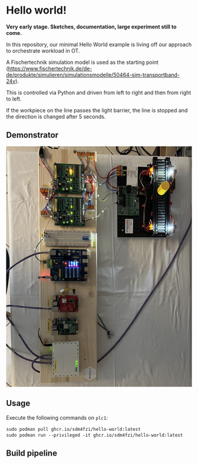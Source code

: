 # Hello world!

**Very early stage. Sketches, documentation, large experiment still to come.**

In this repository, our minimal Hello World example is
living off our approach to orchestrate workload in OT.

A Fischertechnik simulation model is used as the starting
point (https://www.fischertechnik.de/de-de/produkte/simulieren/simulationsmodelle/50464-sim-transportband-24v).

This is controlled via Python and driven from left to right
and then from right to left.

If the workpiece on the line passes the light barrier, the
line is stopped and the direction is changed after 5 seconds.

## Demonstrator

<p align="center">
  <img src="https://raw.githubusercontent.com/sdm4fzi/hello-world/main/images/hardware-1.png" />
</p>

## Usage

Execute the following commands on ``plc1``:

```
sudo podman pull ghcr.io/sdm4fzi/hello-world:latest
sudo podman run --privileged -it ghcr.io/sdm4fzi/hello-world:latest
```

## Build pipeline
